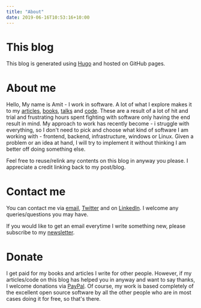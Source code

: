 ```yaml
---
title: "About"
date: 2019-06-16T10:53:16+10:00
---
```



# This blog

This blog is generated using [Hugo](https://gohugo.io) and hosted on GitHub pages.

# About me

Hello, My name is Amit - I work in software.  A lot of what I explore makes it to my 
[articles](../articles), [books](../books), [talks](../talks) and [code](https://github.com/amitsaha). 
These are a result of a lot of hit and trial and frustrating hours spent fighting with software only having 
the end result in mind. My approach to work has recently become - i struggle with everything, so I don't
need to pick and choose what kind of software I am working with - frontend, backend, infrastructure, windows
or Linux. Given a problem or an idea at hand, I will try to implement it without thinking I am better off 
doing something else.

Feel free to reuse/relink any contents on this blog in anyway you please. I appreciate a credit linking back to
my post/blog.

# Contact me

You can contact me via [email](mailto:amit.saha@protonmail.com), [Twitter](http://twitter.com/echorand)
and on [LinkedIn](https://au.linkedin.com/in/echorand). I welcome any queries/questions you may have.

If you would like to get an email everytime I write something new, please subscribe to my 
[newsletter](https://buttondown.email/echorand.me).

# Donate

I get paid for my books and articles I write for other people. However, if my articles/code on this blog 
has helped you in anyway and want to say thanks, I welcome donations via [PayPal](https://www.paypal.me/echorand).
Of course, my work is based completely of the excellent open source software by all the other people who are 
in most cases doing it for free, so that's there.
